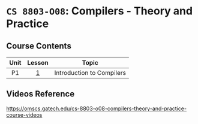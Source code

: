 # `CS 8803-O08`: Compilers - Theory and Practice

## Course Contents

Unit | Lesson | Topic |
|:--:|:--:|:--:|
| P1 | [1](./01-P1L1-introduction-to-compilers.md) | Introduction to Compilers |

## Videos Reference

https://omscs.gatech.edu/cs-8803-o08-compilers-theory-and-practice-course-videos

